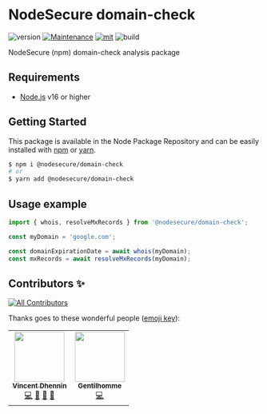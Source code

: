 # NodeSecure domain-check
![version](https://img.shields.io/badge/dynamic/json.svg?url=https://raw.githubusercontent.com/NodeSecure/domain-check/main/package.json&query=$.version&label=Version)
[![Maintenance](https://img.shields.io/badge/Maintained%3F-yes-green.svg)](https://github.com/NodeSecure/domain-check/commit-activity)
[![mit](https://img.shields.io/github/license/Naereen/StrapDown.js.svg)](https://github.com/NodeSecure/domain-check/blob/main/LICENSE)
![build](https://img.shields.io/github/workflow/status/NodeSecure/domain-check/Node.js%20CI)

NodeSecure (npm) domain-check analysis package

## Requirements
- [Node.js](https://nodejs.org/en/) v16 or higher

## Getting Started

This package is available in the Node Package Repository and can be easily installed with [npm](https://docs.npmjs.com/getting-started/what-is-npm) or [yarn](https://yarnpkg.com).

```bash
$ npm i @nodesecure/domain-check
# or
$ yarn add @nodesecure/domain-check
```

## Usage example

```js
import { whois, resolveMxRecords } from '@nodesecure/domain-check';

const myDomain = 'google.com';

const domainExpirationDate = await whois(myDomain);
const mxRecords = await resolveMxRecords(myDomain);
```

## Contributors ✨

<!-- ALL-CONTRIBUTORS-BADGE:START - Do not remove or modify this section -->
[![All Contributors](https://img.shields.io/badge/all_contributors-2-orange.svg?style=flat-square)](#contributors-)
<!-- ALL-CONTRIBUTORS-BADGE:END -->

Thanks goes to these wonderful people ([emoji key](https://allcontributors.org/docs/en/emoji-key)):

<!-- ALL-CONTRIBUTORS-LIST:START - Do not remove or modify this section -->
<!-- prettier-ignore-start -->
<!-- markdownlint-disable -->
<table>
  <tr>
    <td align="center"><a href="https://github.com/Kawacrepe"><img src="https://avatars.githubusercontent.com/u/40260517?v=4?s=100" width="100px;" alt=""/><br /><sub><b>Vincent Dhennin</b></sub></a><br /><a href="https://github.com/NodeSecure/domain-check/commits?author=Kawacrepe" title="Code">💻</a> <a href="https://github.com/NodeSecure/domain-check/pulls?q=is%3Apr+reviewed-by%3AKawacrepe" title="Reviewed Pull Requests">👀</a> <a href="https://github.com/NodeSecure/domain-check/commits?author=Kawacrepe" title="Documentation">📖</a> <a href="https://github.com/NodeSecure/domain-check/issues?q=author%3AKawacrepe" title="Bug reports">🐛</a></td>
    <td align="center"><a href="https://www.linkedin.com/in/thomas-gentilhomme/"><img src="https://avatars.githubusercontent.com/u/4438263?v=4?s=100" width="100px;" alt=""/><br /><sub><b>Gentilhomme</b></sub></a><br /><a href="https://github.com/NodeSecure/domain-check/commits?author=fraxken" title="Code">💻</a></td>
  </tr>
</table>

<!-- markdownlint-restore -->
<!-- prettier-ignore-end -->

<!-- ALL-CONTRIBUTORS-LIST:END -->
